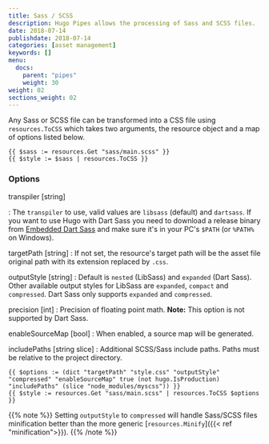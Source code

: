 ```yaml
---
title: Sass / SCSS
description: Hugo Pipes allows the processing of Sass and SCSS files.
date: 2018-07-14
publishdate: 2018-07-14
categories: [asset management]
keywords: []
menu:
  docs:
    parent: "pipes"
    weight: 30
weight: 02
sections_weight: 02
---
```


Any Sass or SCSS file can be transformed into a CSS file using `resources.ToCSS` which takes two arguments, the resource object and a map of options listed below.

```go-html-template
{{ $sass := resources.Get "sass/main.scss" }}
{{ $style := $sass | resources.ToCSS }}
```

### Options

transpiler [string]

: The `transpiler` to use, valid values are `libsass` (default) and `dartsass`. If you want to use Hugo with Dart Sass you need to download a release binary from [Embedded Dart Sass](https://github.com/sass/dart-sass-embedded/releases) and make sure it's in your PC's `$PATH` (or `%PATH%` on Windows).

targetPath [string]
: If not set, the resource's target path will be the asset file original path with its extension replaced by `.css`.

outputStyle [string]
: Default is `nested` (LibSass) and `expanded` (Dart Sass). Other available output styles for LibSass are `expanded`, `compact` and `compressed`. Dart Sass only supports `expanded` and `compressed`.

precision [int]
: Precision of floating point math. **Note:** This option is not supported by Dart Sass.

enableSourceMap [bool]
: When enabled, a source map will be generated.

includePaths [string slice]
: Additional SCSS/Sass include paths. Paths must be relative to the project directory.

```go-html-template
{{ $options := (dict "targetPath" "style.css" "outputStyle" "compressed" "enableSourceMap" true (not hugo.IsProduction) "includePaths" (slice "node_modules/myscss")) }}
{{ $style := resources.Get "sass/main.scss" | resources.ToCSS $options }}
```

{{% note %}}
Setting `outputStyle` to `compressed` will handle Sass/SCSS files minification better than the more generic [`resources.Minify`]({{< ref "minification">}}).
{{% /note %}}
